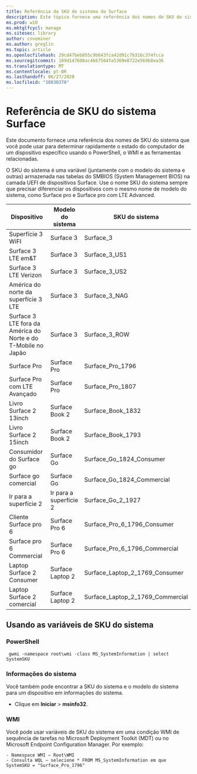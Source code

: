 ```yaml
---
title: Referência da SKU de sistema do Surface
description: Este tópico fornece uma referência dos nomes de SKU do sistema que você pode usar para determinar rapidamente o estado do computador de um dispositivo específico.
ms.prod: w10
ms.mktglfcycl: manage
ms.sitesec: library
author: coveminer
ms.author: greglin
ms.topic: article
ms.openlocfilehash: 29cd47beb855c9b643fca42d91c7b316c374fcca
ms.sourcegitcommit: 109d1d7608ac4667564fa5369e8722e569b8ea36
ms.translationtype: MT
ms.contentlocale: pt-BR
ms.lasthandoff: 06/27/2020
ms.locfileid: "10830378"
---
```

# Referência de SKU do sistema Surface
Este documento fornece uma referência dos nomes de SKU do sistema que você pode usar para determinar rapidamente o estado do computador de um dispositivo específico usando o PowerShell, o WMI e as ferramentas relacionadas. 

O SKU do sistema é uma variável (juntamente com o modelo do sistema e outras) armazenada nas tabelas do SMBIOS (System Management BIOS) na camada UEFI de dispositivos Surface.  Use o nome SKU do sistema sempre que precisar diferenciar os dispositivos com o mesmo nome de modelo do sistema, como Surface pro e Surface pro com LTE Advanced. 

| **Dispositivo**| **Modelo do sistema** | **SKU do sistema**|
| --- | ---| --- |
| Superfície 3 WiFI                                               | Surface 3        | Surface_3                        |
| Surface 3 LTE em&T                                           | Surface 3        | Surface_3_US1                    |
| Surface 3 LTE Verizon                                        | Surface 3        | Surface_3_US2                    |
| América do norte da superfície 3 LTE                                  | Surface 3        | Surface_3_NAG                    |
| Surface 3 LTE fora da América do Norte e do T-Mobile no Japão | Surface 3        | Surface_3_ROW                    |
| Surface Pro                                                  | Surface Pro      | Surface_Pro_1796                 |
| Surface Pro com LTE Avançado                                | Surface Pro      | Surface_Pro_1807                 |
| Livro Surface 2 13inch                                        | Surface Book 2   | Surface_Book_1832                |
| Livro Surface 2 15inch                                        | Surface Book 2   | Surface_Book_1793                |
| Consumidor do Surface go                                          | Surface Go       | Surface_Go_1824_Consumer         |
| Surface go comercial                                        | Surface Go       | Surface_Go_1824_Commercial       |
| Ir para a superfície 2                                                 | Ir para a superfície 2     | Surface_Go_2_1927                |
| Cliente Surface pro 6                                       | Surface Pro 6    | Surface_Pro_6_1796_Consumer      |
| Surface pro 6 Commercial                                     | Surface Pro 6    | Surface_Pro_6_1796_Commercial    |
| Laptop Surface 2 Consumer                                    | Surface Laptop 2 | Surface_Laptop_2_1769_Consumer   |
| Laptop Surface 2 comercial                                  | Surface Laptop 2 | Surface_Laptop_2_1769_Commercial |

## Usando as variáveis de SKU do sistema 

### PowerShell

     gwmi -namespace root\wmi -class MS_SystemInformation | select SystemSKU 

### Informações do sistema
Você também pode encontrar a SKU do sistema e o modelo do sistema para um dispositivo em informações do sistema. 
- Clique em **Iniciar**  >   **msinfo32**.  

### WMI
Você pode usar variáveis de SKU do sistema em uma condição WMI de sequência de tarefas no Microsoft Deployment Toolkit (MDT) ou no Microsoft Endpoint Configuration Manager. Por exemplo: 

    - Namespace WMI – Root\WMI
    - Consulta WQL – selecione * FROM MS_SystemInformation em que SystemSKU = "Surface_Pro_1796"

 
 
 



